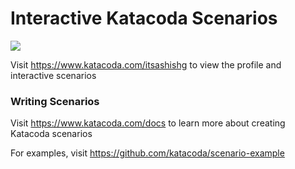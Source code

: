 # Interactive Katacoda Scenarios

[![](http://shields.katacoda.com/katacoda/itsashishg/count.svg)](https://www.katacoda.com/itsashishg "Get your profile on Katacoda.com")

Visit https://www.katacoda.com/itsashishg to view the profile and interactive scenarios

### Writing Scenarios
Visit https://www.katacoda.com/docs to learn more about creating Katacoda scenarios

For examples, visit https://github.com/katacoda/scenario-example
